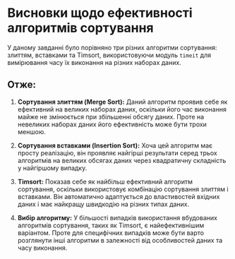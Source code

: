 # Висновки щодо ефективності алгоритмів сортування

У даному завданні було порівняно три різних алгоритми сортування: злиттям, вставками та Timsort, використовуючи модуль `timeit` для вимірювання часу їх виконання на різних наборах даних. 

## Отже:

1. **Сортування злиттям (Merge Sort):** Даний алгоритм проявив себе як ефективний на великих наборах даних, оскільки його час виконання майже не змінюється при збільшенні обсягу даних. Проте на невеликих наборах даних його ефективність може бути трохи меншою.

2. **Сортування вставками (Insertion Sort):** Хоча цей алгоритм має просту реалізацію, він проявляє найгірші результати серед трьох алгоритмів на великих обсягах даних через квадратичну складність у найгіршому випадку.

3. **Timsort:** Показав себе як найбільш ефективний алгоритм сортування, оскільки використовує комбінацію сортування злиттям і вставками. Він автоматично адаптується до властивостей вхідних даних і має найкращу швидкодію на різних типах даних.

4. **Вибір алгоритму:** У більшості випадків використання вбудованих алгоритмів сортування, таких як Timsort, є найефективнішим варіантом. Проте для специфічних випадків може бути варто розглянути інші алгоритми в залежності від особливостей даних та часу виконання.


